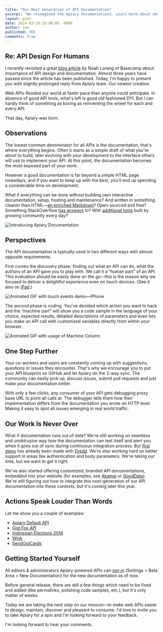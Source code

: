 ```yaml
---
title: "Our Next Generation of API Documentation"
excerpt: "We reimagined the Apiary documentations. Learn more about what's new and what drove our design decisions."
layout: post
date: 2014-03-20 16:00:00 -0900
author: jan
published: YES
comments: true
---
```


## Re: API Design For Humans

I recently revisited a great [blog article](http://37signals.com/svn/posts/3018-api-design-for-humans) by Noah Lorang of Basecamp about importance of API design and documentation. Almost three years have passed since the article has been published. Today, I'm happy to present you with slightly prolonged reply from Apiary team. Our newest creation.

Web APIs flooded our world at faster pace than anyone could anticipate. In absence of good API tools, what's left is good old fashioned DYI. But I can hardly think of something as boring as reinventing the wheel for each and every API.

That day, Apiary was born.


## Observations

The lowest common denominator for all APIs is the documentation, that's where everything begins. Often it starts as a simple draft of what you're about to build, later evolving with your development to the interface others will use to implement your API. At this point, the documentation becomes the most exposed part of your work.

However a good documentation is far beyond a simple HTML page nowadays, and if you want to keep up with the best, you'll end up spending a considerable time on development.

What if everything can be done without building own interactive documentation, setup, hosting and maintenance? And written in something cleaner than HTML—[an enriched Markdown](http://apiblueprint.org)? Open-sourced and free? Something StackOverflow [has answers](http://stackoverflow.com/questions/tagged/apiblueprint) to? With [additional tools](http://apiblueprint.org/#tooling) built by growing community every day?

![Introducing Apiary Documentation](https://apiary.a.ssl.fastly.net/assets/blog/images/new-documentation/spin.gif)


## Perspectives

The API documentation is typically used in two different ways with almost opposite requirements.

First comes the discovery phase; finding out what an API can do, what the authors of an API gave you to play with. We call it a “human part” of an API. This evaluation should be easily done on the go—this is the reason why we focused to deliver a delightful experience even on touch devices. (See it also on [iPad](https://apiary.a.ssl.fastly.net/assets/blog/images/new-documentation/ipad.gif).)


![Animated GIF with touch events demo—iPhone](https://apiary.a.ssl.fastly.net/assets/blog/images/new-documentation/iphone.gif)

The second phase is coding. You've decided which action you want to hack and the “machine part” will show you a code sample in the language of your choice, expected results, detailed descriptions of parameters and even lets you make an API call with customized variables directly from within your browser.

![Animated GIF with usage of Machine Column](https://apiary.a.ssl.fastly.net/assets/blog/images/new-documentation/console.gif)


## One Step Further

Your co-workers and users are constantly coming up with suggestions, questions or issues they encounter. That's why we encourage you to put your API blueprint on GitHub and let Apiary do the 2-way sync. The community can easily pick up, discuss issues, submit pull requests and just make your documentation better.

With only a few clicks, any consumer of your API gets debugging proxy base URL to point all calls at. The debugger tells them how their implementation differs from the documentation you wrote on HTTP level. Making it easy to spot all issues emerging in real world traffic.


## Our Work Is Never Over

What if documentation runs out of date? We're still working on seamless and unobtrusive way how the documentation can test itself and alert you when it goes out of sync during continuous integration process. But [first steps](http://blog.apiary.io/2013/10/17/How-to-test-api-with-api-blueprint-and-dredd/) has already been made with [Dredd](https://github.com/apiaryio/dredd). We're also working hard on better support in areas like authentication and body parameters. We're taking our time, but we want to get it right.

We've also started offering customized, branded API documentations, embedded into your website (for examples, see [Akamai](https://developer.akamai.com/api) or [GoodData](https://developer.gooddata.com/api)). We're still figuring out how to integrate this next-generation of our API documentation into these contexts, but it's coming later this year.


## Actions Speak Louder Than Words

Let me show you a couple of examples:

* [Apiary Default API](http://docs.defaultapi.apiary.io/)
* [Gist Fox API](http://docs.gistfoxapi.apiary.io/?3ColumnDocumentation=1)
* [Indinesian Elections 2014](http://docs.candidateapi.apiary.io/?3ColumnDocumentation=1)
* [Wink](http://docs.wink.apiary.io/?3ColumnDocumentation=1)
* [SendOutCards](http://docs.socapi.apiary.io/?3ColumnDocumentation=1)

## Getting Started Yourself

All editors & administrators Apiary-powered APIs can [opt-in](https://apiary.a.ssl.fastly.net/assets/blog/images/new-documentation/switch.gif) (Settings > Beta Area > New Documentation) for the new documentation as of now.

Before general release, there are still a few things which need to be fixed and added (like permalinks, polishing code samples, etc.), but it's only matter of weeks.

Today we are taking the next step on our mission—to make web APIs easier to design, maintain, discover and pleasant to consume. I'd love to invite you to take Apiary for a spin and I'm looking forward to your feedback.

I'm looking forward to hear your comments.